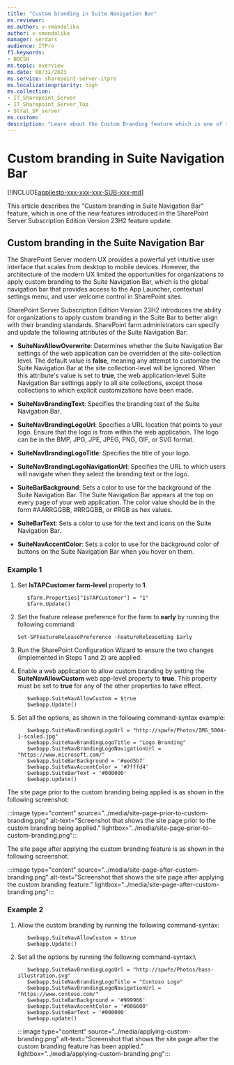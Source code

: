 ```yaml
---
title: "Custom branding in Suite Navigation Bar"
ms.reviewer: 
ms.author: v-smandalika
author: v-smandalika
manager: serdars
audience: ITPro
f1.keywords:
- NOCSH
ms.topic: overview
ms.date: 08/31/2023
ms.service: sharepoint-server-itpro
ms.localizationpriority: high
ms.collection:
- IT_Sharepoint_Server
- IT_Sharepoint_Server_Top
- Strat_SP_server
ms.custom: 
description: "Learn about the Custom Branding feature which is one of the newly introduced features in SharePoint Server Subscription Edition Version 23H2."
---
```


# Custom branding in Suite Navigation Bar

[!INCLUDE[appliesto-xxx-xxx-xxx-SUB-xxx-md](../includes/appliesto-xxx-xxx-xxx-SUB-xxx-md.md)]

This article describes the "Custom branding in Suite Navigation Bar" feature, which is one of the new features introduced in the SharePoint Server Subscription Edition Version 23H2 feature update.

## Custom branding in the Suite Navigation Bar

The SharePoint Server modern UX provides a powerful yet intuitive user interface that scales from desktop to mobile devices. However, the architecture of the modern UX limited the opportunities for organizations to apply custom branding to the Suite Navigation Bar, which is the global navigation bar that provides access to the App Launcher, contextual settings menu, and user welcome control in SharePoint sites.

SharePoint Server Subscription Edition Version 23H2 introduces the ability for organizations to apply custom branding in the Suite Bar to better align with their branding standards. SharePoint farm administrators can specify and update the following attributes of the Suite Navigation Bar: 

- **SuiteNavAllowOverwrite**: Determines whether the Suite Navigation Bar settings of the web application can be overridden at the site-collection level. The default value is **false**, meaning any attempt to customize the Suite Navigation Bar at the site collection-level will be ignored. When this attribute's value is set to **true**, the web application-level Suite Navigation Bar settings apply to all site collections, except those collections to which explicit customizations have been made.

- **SuiteNavBrandingText**: Specifies the branding text of the Suite Navigation Bar.

- **SuiteNavBrandingLogoUrl**: Specifies a URL location that points to your logo. Ensure that the logo is from within the web application. The logo can be in the BMP, JPG, JPE, JPEG, PNG, GIF, or SVG format.

- **SuiteNavBrandingLogoTitle**: Specifies the title of your logo.

- **SuiteNavBrandingLogoNavigationUrl**: Specifies the URL to which users will navigate when they select the branding text or the logo.

- **SuiteBarBackground**: Sets a color to use for the background of the Suite Navigation Bar. The Suite Navigation Bar appears at the top on every page of your web application. The color value should be in the form #AARRGGBB, #RRGGBB, or #RGB as hex values.

- **SuiteBarText**: Sets a color to use for the text and icons on the Suite Navigation Bar.

- **SuiteNavAccentColor**: Sets a color to use for the background color of buttons on the Suite Navigation Bar when you hover on them.

### Example 1

1. Set **IsTAPCustomer farm-level** property to **1**.

   ```$farm = Get-SPFarm
      $farm.Properties["IsTAPCustomer"] = "1"
      $farm.Update()
   ```

2. Set the feature release preference for the farm to **early** by running the following command:

   `Set-SPFeatureReleasePreference -FeatureReleaseRing Early`

3. Run the SharePoint Configuration Wizard to ensure the two changes (implemented in Steps 1 and 2) are applied.

4. Enable a web application to allow custom branding by setting the **SuiteNavAllowCustom** web app-level property to **true**. This property must be set to **true** for any of the other properties to take effect.

   ```$webapp = Get-SPWebApplication http://spwfe
      $webapp.SuiteNavAllowCustom = $true
      $webapp.Update()
   ```

5. Set all the options, as shown in the following command-syntax example:

   ```$webapp.SuiteNavBrandingText = "Suite Bar Branding"
      $webapp.SuiteNavBrandingLogoUrl = "http://spwfe/Photos/IMG_5004-1-scaled.jpg"
      $webapp.SuiteNavBrandingLogoTitle = "Logo Branding"
      $webapp.SuiteNavBrandingLogoNavigationUrl = "https://www.microsoft.com/"
      $webapp.SuiteBarBackground = '#eed5b7'           
      $webapp.SuiteNavAccentColor = '#7fffd4'
      $webapp.SuiteBarText = '#000000'
      $webapp.update()
   ```

The site page prior to the custom branding being applied is as shown in the following screenshot:

:::image type="content" source="../media/site-page-prior-to-custom-branding.png" alt-text="Screenshot that shows the site page prior to the custom branding being applied." lightbox="../media/site-page-prior-to-custom-branding.png":::

The site page after applying the custom branding feature is as shown in the following screenshot:

:::image type="content" source="../media/site-page-after-custom-branding.png" alt-text="Screenshot that shows the site page after applying the custom branding feature." lightbox="../media/site-page-after-custom-branding.png":::

### Example 2

1. Allow the custom branding by running the following command-syntax:

   ```$webapp = Get-SPWebApplication http://spwfe 
      $webapp.SuiteNavAllowCustom = $true 
      $webapp.Update()
   ```

2. Set all the options by running the following command-syntax:\

   ```$webapp.SuiteNavBrandingText = "Contoso Bass Adventures" 
      $webapp.SuiteNavBrandingLogoUrl = "http://spwfe/Photos/bass-illustration.svg" 
      $webapp.SuiteNavBrandingLogoTitle = "Contoso Logo" 
      $webapp.SuiteNavBrandingLogoNavigationUrl = "https://www.contoso.com/" 
      $webapp.SuiteBarBackground = '#999966'            
      $webapp.SuiteNavAccentColor = '#006600' 
      $webapp.SuiteBarText = '#000000' 
      $webapp.update()
   ```

   :::image type="content" source="../media/applying-custom-branding.png" alt-text="Screenshot that shows the site page after the custom branding feature has been applied." lightbox="../media/applying-custom-branding.png":::




